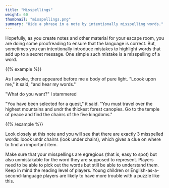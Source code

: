 ```yaml
---
title: "Misspellings"
weight: 60
thumbnail: "misspellings.png"
summary: "Hide a phrase in a note by intentionally misspelling words."
---
```


Hopefully, as you create notes and other material for your escape room, you
are doing some proofreading to ensure that the language is correct. But,
sometimes you can intentionally introduce mistakes to highlight words that
add up to a secret message. One simple such mistake is a misspelling of a
word.

{{% example %}}

As I awoke, there appeared before me a body of pure light. "Loook upon me,"
it said, "and hear my words."

"What do you want?" I stammered

"You have been selected for a quest," it said. "You must travel over the
highest mountains and undr the thickest forest canopies. Go to the temple
of peace and find the chairrs of the five kingdoms."

{{% /example %}}

Look closely at this note and you will see that there are exactly 3
misspelled words: loook undr chairrs (look under chairs), which gives a
clue on where to find an important item.

Make sure that your misspellings are egregious (that is, easy to spot) but
also unmistakable for the word they are supposed to represent. Players need
to be able to pick out the words but still be able to understand them. Keep
in mind the reading level of players. Young children or
English-as-a-second-language players are likely to have more trouble with a
puzzle like this. 
